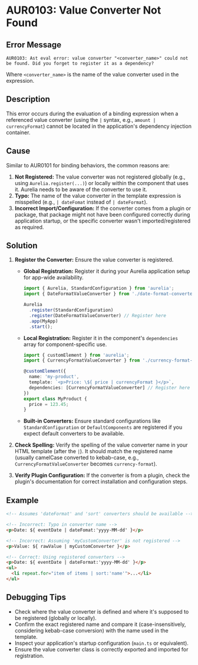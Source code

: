 # AUR0103: Value Converter Not Found

## Error Message

`AUR0103: Ast eval error: value converter "<converter_name>" could not be found. Did you forget to register it as a dependency?`

Where `<converter_name>` is the name of the value converter used in the expression.

## Description

This error occurs during the evaluation of a binding expression when a referenced value converter (using the `|` syntax, e.g., `amount | currencyFormat`) cannot be located in the application's dependency injection container.

## Cause

Similar to AUR0101 for binding behaviors, the common reasons are:

1.  **Not Registered:** The value converter was not registered globally (e.g., using `Aurelia.register(...)`) or locally within the component that uses it. Aurelia needs to be aware of the converter to use it.
2.  **Typo:** The name of the value converter in the template expression is misspelled (e.g., `| dateFomat` instead of `| dateFormat`).
3.  **Incorrect Import/Configuration:** If the converter comes from a plugin or package, that package might not have been configured correctly during application startup, or the specific converter wasn't imported/registered as required.

## Solution

1.  **Register the Converter:** Ensure the value converter is registered.
    *   **Global Registration:** Register it during your Aurelia application setup for app-wide availability.
        ```typescript
        import { Aurelia, StandardConfiguration } from 'aurelia';
        import { DateFormatValueConverter } from './date-format-converter'; // Example

        Aurelia
          .register(StandardConfiguration)
          .register(DateFormatValueConverter) // Register here
          .app(MyApp)
          .start();
        ```
    *   **Local Registration:** Register it in the component's `dependencies` array for component-specific use.
        ```typescript
        import { customElement } from 'aurelia';
        import { CurrencyFormatValueConverter } from './currency-format-converter'; // Example

        @customElement({
          name: 'my-product',
          template: `<p>Price: \${ price | currencyFormat }</p>`,
          dependencies: [CurrencyFormatValueConverter] // Register here
        })
        export class MyProduct {
          price = 123.45;
        }
        ```
    *   **Built-in Converters:** Ensure standard configurations like `StandardConfiguration` or `DefaultComponents` are registered if you expect default converters to be available.

2.  **Check Spelling:** Verify the spelling of the value converter name in your HTML template (after the `|`). It should match the registered name (usually camelCase converted to kebab-case, e.g., `CurrencyFormatValueConverter` becomes `currency-format`).

3.  **Verify Plugin Configuration:** If the converter is from a plugin, check the plugin's documentation for correct installation and configuration steps.

## Example

```html
<!-- Assumes 'dateFormat' and 'sort' converters should be available -->

<!-- Incorrect: Typo in converter name -->
<p>Date: ${ eventDate | dateFomat:'yyyy-MM-dd' }</p>

<!-- Incorrect: Assuming 'myCustomConverter' is not registered -->
<p>Value: ${ rawValue | myCustomConverter }</p>

<!-- Correct: Using registered converters -->
<p>Date: ${ eventDate | dateFormat:'yyyy-MM-dd' }</p>
<ul>
  <li repeat.for="item of items | sort:'name'">...</li>
</ul>
```

## Debugging Tips

*   Check where the value converter is defined and where it's supposed to be registered (globally or locally).
*   Confirm the exact registered name and compare it (case-insensitively, considering kebab-case conversion) with the name used in the template.
*   Inspect your application's startup configuration (`main.ts` or equivalent).
*   Ensure the value converter class is correctly exported and imported for registration.
